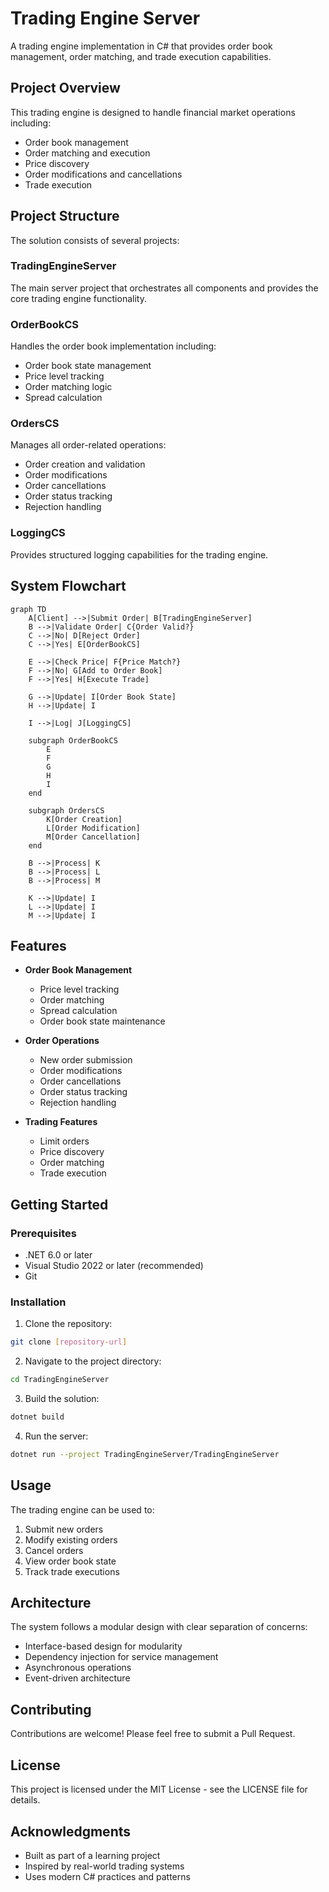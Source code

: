 # Trading Engine Server

A trading engine implementation in C# that provides order book management, order matching, and trade execution capabilities.

## Project Overview

This trading engine is designed to handle financial market operations including:
- Order book management
- Order matching and execution
- Price discovery
- Order modifications and cancellations
- Trade execution

## Project Structure

The solution consists of several projects:

### TradingEngineServer
The main server project that orchestrates all components and provides the core trading engine functionality.

### OrderBookCS
Handles the order book implementation including:
- Order book state management
- Price level tracking
- Order matching logic
- Spread calculation

### OrdersCS
Manages all order-related operations:
- Order creation and validation
- Order modifications
- Order cancellations
- Order status tracking
- Rejection handling

### LoggingCS
Provides structured logging capabilities for the trading engine.

## System Flowchart

```mermaid
graph TD
    A[Client] -->|Submit Order| B[TradingEngineServer]
    B -->|Validate Order| C{Order Valid?}
    C -->|No| D[Reject Order]
    C -->|Yes| E[OrderBookCS]
    
    E -->|Check Price| F{Price Match?}
    F -->|No| G[Add to Order Book]
    F -->|Yes| H[Execute Trade]
    
    G -->|Update| I[Order Book State]
    H -->|Update| I
    
    I -->|Log| J[LoggingCS]
    
    subgraph OrderBookCS
        E
        F
        G
        H
        I
    end
    
    subgraph OrdersCS
        K[Order Creation]
        L[Order Modification]
        M[Order Cancellation]
    end
    
    B -->|Process| K
    B -->|Process| L
    B -->|Process| M
    
    K -->|Update| I
    L -->|Update| I
    M -->|Update| I
```

## Features

- **Order Book Management**
  - Price level tracking
  - Order matching
  - Spread calculation
  - Order book state maintenance

- **Order Operations**
  - New order submission
  - Order modifications
  - Order cancellations
  - Order status tracking
  - Rejection handling

- **Trading Features**
  - Limit orders
  - Price discovery
  - Order matching
  - Trade execution

## Getting Started

### Prerequisites
- .NET 6.0 or later
- Visual Studio 2022 or later (recommended)
- Git

### Installation

1. Clone the repository:
```bash
git clone [repository-url]
```

2. Navigate to the project directory:
```bash
cd TradingEngineServer
```

3. Build the solution:
```bash
dotnet build
```

4. Run the server:
```bash
dotnet run --project TradingEngineServer/TradingEngineServer
```

## Usage

The trading engine can be used to:
1. Submit new orders
2. Modify existing orders
3. Cancel orders
4. View order book state
5. Track trade executions

## Architecture

The system follows a modular design with clear separation of concerns:
- Interface-based design for modularity
- Dependency injection for service management
- Asynchronous operations
- Event-driven architecture

## Contributing

Contributions are welcome! Please feel free to submit a Pull Request.

## License

This project is licensed under the MIT License - see the LICENSE file for details.

## Acknowledgments

- Built as part of a learning project
- Inspired by real-world trading systems
- Uses modern C# practices and patterns
